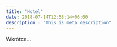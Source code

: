 ```yaml
---
title: "Hotel"
date: 2018-07-14T12:58:14+06:00
description : "This is meta description"
---
```


Wkrótce...

